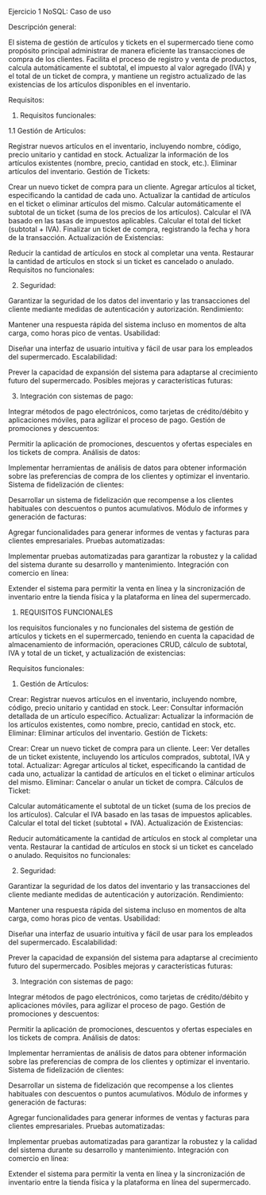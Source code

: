 Ejercicio 1 NoSQL: Caso de uso

Descripción general:

El sistema de gestión de artículos y tickets en el supermercado tiene como propósito principal administrar de manera eficiente las transacciones de compra de los clientes. Facilita el proceso de registro y venta de productos, calcula automáticamente el subtotal, el impuesto al valor agregado (IVA) y el total de un ticket de compra, y mantiene un registro actualizado de las existencias de los artículos disponibles en el inventario.

Requisitos:

1. Requisitos funcionales:

1.1 Gestión de Artículos:

Registrar nuevos artículos en el inventario, incluyendo nombre, código, precio unitario y cantidad en stock.
Actualizar la información de los artículos existentes (nombre, precio, cantidad en stock, etc.).
Eliminar artículos del inventario.
Gestión de Tickets:

Crear un nuevo ticket de compra para un cliente.
Agregar artículos al ticket, especificando la cantidad de cada uno.
Actualizar la cantidad de artículos en el ticket o eliminar artículos del mismo.
Calcular automáticamente el subtotal de un ticket (suma de los precios de los artículos).
Calcular el IVA basado en las tasas de impuestos aplicables.
Calcular el total del ticket (subtotal + IVA).
Finalizar un ticket de compra, registrando la fecha y hora de la transacción.
Actualización de Existencias:

Reducir la cantidad de artículos en stock al completar una venta.
Restaurar la cantidad de artículos en stock si un ticket es cancelado o anulado.
Requisitos no funcionales:

2. Seguridad:

Garantizar la seguridad de los datos del inventario y las transacciones del cliente mediante medidas de autenticación y autorización.
Rendimiento:

Mantener una respuesta rápida del sistema incluso en momentos de alta carga, como horas pico de ventas.
Usabilidad:

Diseñar una interfaz de usuario intuitiva y fácil de usar para los empleados del supermercado.
Escalabilidad:

Prever la capacidad de expansión del sistema para adaptarse al crecimiento futuro del supermercado.
Posibles mejoras y características futuras:

3. Integración con sistemas de pago:

Integrar métodos de pago electrónicos, como tarjetas de crédito/débito y aplicaciones móviles, para agilizar el proceso de pago.
Gestión de promociones y descuentos:

Permitir la aplicación de promociones, descuentos y ofertas especiales en los tickets de compra.
Análisis de datos:

Implementar herramientas de análisis de datos para obtener información sobre las preferencias de compra de los clientes y optimizar el inventario.
Sistema de fidelización de clientes:

Desarrollar un sistema de fidelización que recompense a los clientes habituales con descuentos o puntos acumulativos.
Módulo de informes y generación de facturas:

Agregar funcionalidades para generar informes de ventas y facturas para clientes empresariales.
Pruebas automatizadas:

Implementar pruebas automatizadas para garantizar la robustez y la calidad del sistema durante su desarrollo y mantenimiento.
Integración con comercio en línea:

Extender el sistema para permitir la venta en línea y la sincronización de inventario entre la tienda física y la plataforma en línea del supermercado.


1. REQUISITOS  FUNCIONALES

 los requisitos funcionales y no funcionales del sistema de gestión de artículos y tickets en el supermercado, teniendo en cuenta la capacidad de almacenamiento de información, operaciones CRUD, cálculo de subtotal, IVA y total de un ticket, y actualización de existencias:

Requisitos funcionales:

1. Gestión de Artículos:

Crear: Registrar nuevos artículos en el inventario, incluyendo nombre, código, precio unitario y cantidad en stock.
Leer: Consultar información detallada de un artículo específico.
Actualizar: Actualizar la información de los artículos existentes, como nombre, precio, cantidad en stock, etc.
Eliminar: Eliminar artículos del inventario.
Gestión de Tickets:

Crear: Crear un nuevo ticket de compra para un cliente.
Leer: Ver detalles de un ticket existente, incluyendo los artículos comprados, subtotal, IVA y total.
Actualizar: Agregar artículos al ticket, especificando la cantidad de cada uno, actualizar la cantidad de artículos en el ticket o eliminar artículos del mismo.
Eliminar: Cancelar o anular un ticket de compra.
Cálculos de Ticket:

Calcular automáticamente el subtotal de un ticket (suma de los precios de los artículos).
Calcular el IVA basado en las tasas de impuestos aplicables.
Calcular el total del ticket (subtotal + IVA).
Actualización de Existencias:

Reducir automáticamente la cantidad de artículos en stock al completar una venta.
Restaurar la cantidad de artículos en stock si un ticket es cancelado o anulado.
Requisitos no funcionales:

2. Seguridad:

Garantizar la seguridad de los datos del inventario y las transacciones del cliente mediante medidas de autenticación y autorización.
Rendimiento:

Mantener una respuesta rápida del sistema incluso en momentos de alta carga, como horas pico de ventas.
Usabilidad:

Diseñar una interfaz de usuario intuitiva y fácil de usar para los empleados del supermercado.
Escalabilidad:

Prever la capacidad de expansión del sistema para adaptarse al crecimiento futuro del supermercado.
Posibles mejoras y características futuras:

3. Integración con sistemas de pago:

Integrar métodos de pago electrónicos, como tarjetas de crédito/débito y aplicaciones móviles, para agilizar el proceso de pago.
Gestión de promociones y descuentos:

Permitir la aplicación de promociones, descuentos y ofertas especiales en los tickets de compra.
Análisis de datos:

Implementar herramientas de análisis de datos para obtener información sobre las preferencias de compra de los clientes y optimizar el inventario.
Sistema de fidelización de clientes:

Desarrollar un sistema de fidelización que recompense a los clientes habituales con descuentos o puntos acumulativos.
Módulo de informes y generación de facturas:

Agregar funcionalidades para generar informes de ventas y facturas para clientes empresariales.
Pruebas automatizadas:

Implementar pruebas automatizadas para garantizar la robustez y la calidad del sistema durante su desarrollo y mantenimiento.
Integración con comercio en línea:

Extender el sistema para permitir la venta en línea y la sincronización de inventario entre la tienda física y la plataforma en línea del supermercado.




